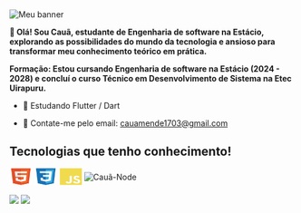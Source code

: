 <img align="center" alt="Meu banner" width='50%' height='50%' src="https://blog.cronapp.io/wp-content/uploads/2020/09/javascript-1.jpg">
<p>
<strong> 
👋 Olá! Sou Cauã, estudante de Engenharia de software na Estácio, explorando as possibilidades do mundo da tecnologia e ansioso para transformar meu conhecimento teórico em prática.
  
  Formação: Estou cursando Engenharia de software na Estácio (2024 - 2028) e concluí o curso Técnico em Desenvolvimento de Sistema na Etec Uirapuru.
</strong>
</p>

- 🌱 Estudando Flutter / Dart

- 📩 Contate-me pelo email: cauamende1703@gmail.com

## Tecnologias que tenho conhecimento!  
<div style="display: inline_block">
  <img align="center" alt="Cauã-HTML" height="30" width="40" src="https://raw.githubusercontent.com/devicons/devicon/master/icons/html5/html5-original.svg">
  <img align="center" alt="Cauã-CSS" height="30" width="40" src="https://raw.githubusercontent.com/devicons/devicon/master/icons/css3/css3-original.svg">
  <img align="center" alt="Cauã-Js" height="30" width="40" src="https://raw.githubusercontent.com/devicons/devicon/master/icons/javascript/javascript-plain.svg">
  <img align="center" alt="Cauã-Node" height="30" width="40" src="https://seeklogo.com/images/N/nodejs-logo-FBE122E377-seeklogo.com.png">
</div>

<div><br>
  <a href = "mailto:contatocauamende1703@gmail.com"><img src="https://img.shields.io/badge/-Gmail-%23333?style=for-the-badge&logo=gmail&logoColor=white" target="_blank"></a>
  <a href="https://www.linkedin.com/in/cauãmendes/" target="_blank"><img src="https://img.shields.io/badge/-LinkedIn-%230077B5?style=for-the-badge&logo=linkedin&logoColor=white" target="_blank"></a> 
</div>
